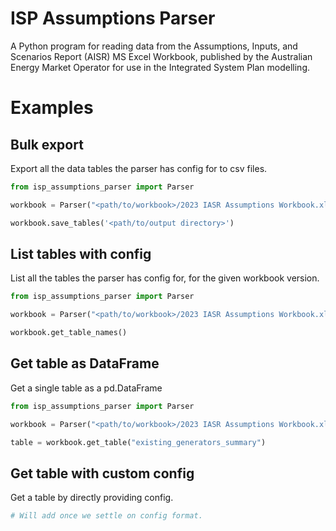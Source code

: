 # ISP Assumptions Parser

A Python program for reading data from the Assumptions, Inputs, and Scenarios Report (AISR) MS Excel Workbook,
published by the Australian Energy Market Operator for use in the Integrated System Plan modelling.

# Examples

## Bulk export

Export all the data tables the parser has config for to csv files.

```python
from isp_assumptions_parser import Parser

workbook = Parser("<path/to/workbook>/2023 IASR Assumptions Workbook.xlsx")

workbook.save_tables('<path/to/output directory>')
```

## List tables with config

List all the tables the parser has config for, for the given workbook version.

```python
from isp_assumptions_parser import Parser

workbook = Parser("<path/to/workbook>/2023 IASR Assumptions Workbook.xlsx")

workbook.get_table_names()
```

## Get table as DataFrame

Get a single table as a pd.DataFrame

```python
from isp_assumptions_parser import Parser

workbook = Parser("<path/to/workbook>/2023 IASR Assumptions Workbook.xlsx")

table = workbook.get_table("existing_generators_summary")
```

## Get table with custom config

Get a table by directly providing config.

```python
# Will add once we settle on config format.
```
